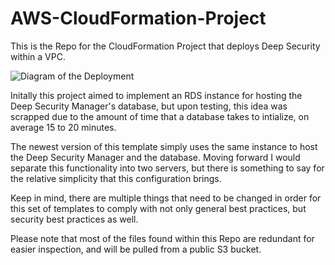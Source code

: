 # AWS-CloudFormation-Project


This is the Repo for the CloudFormation Project that deploys Deep Security within a VPC. 

![Diagram of the Deployment](https://deep-sec-haydencardwell.s3.amazonaws.com/Cloudformation.png)

Initally this project aimed to implement an RDS instance for hosting the Deep Security Manager's database, but upon testing, this idea was scrapped due to the amount of time that a database takes to intialize, on average 15 to 20 minutes. 

The newest version of this template simply uses the same instance to host the Deep Security Manager and the database. Moving forward I would separate this functionality into two servers, but there is something to say for the relative simplicity that this configuration brings. 

Keep in mind, there are multiple things that need to be changed in order for this set of templates to comply with not only general best practices, but security best practices as well.  

Please note that most of the files found within this Repo are redundant for easier inspection, and will be pulled from a public S3 bucket. 
